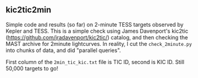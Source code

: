 kic2tic2min
-----------

Simple code and results (so far) on 2-minute TESS targets observed by Kepler and TESS. This is a simple check using James Davenport's kic2tic (https://github.com/jradavenport/kic2tic/) catalog, and then checking the MAST archive for 2minute lightcurves. In reality, I cut the `check_2minute.py` into chunks of data, and did "parallel queries".

First column of the `2min_tic_kic.txt` file is TIC ID, second is KIC ID. Still 50,000 targets to go!
